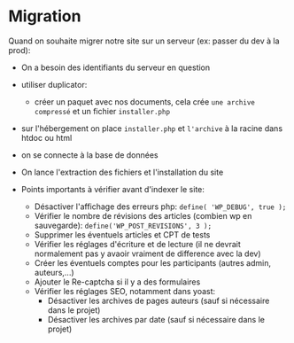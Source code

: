 # Migration

Quand on souhaite migrer notre site sur un serveur (ex: passer du dev à la prod):

+ On a besoin des identifiants du serveur en question
+ utiliser duplicator:
    - créer un paquet avec nos documents, cela crée ``une archive compressé`` et un fichier ``installer.php``
+ sur l'hébergement on place ``installer.php`` et ``l'archive`` à la racine dans htdoc ou html 
+ on se connecte à la base de données
+ On lance l'extraction des fichiers et l'installation du site

+ Points importants à vérifier avant d'indexer le site:
    - Désactiver l'affichage des erreurs php: ``define( 'WP_DEBUG', true );``
    - Vérifier le nombre de révisions des articles (combien wp en sauvegarde): ``define('WP_POST_REVISIONS', 3 );``
    - Supprimer les éventuels articles et CPT de tests
    - Vérifier les réglages d'écriture et de lecture (il ne devrait normalement pas y avaoir vraiment de difference avec la dev)
    - Créer les éventuels comptes pour les participants (autres admin, auteurs,...)
    - Ajouter le Re-captcha si il y a des formulaires
    - Vérifier les réglages SEO, notamment dans yoast:
        * Désactiver les archives de pages auteurs (sauf si nécessaire dans le projet)
        * Désactiver les archives par date (sauf si nécessaire dans le projet)